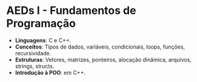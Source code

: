 # AEDs I - Fundamentos de Programação
- **Linguagens**: C e C++.
- **Conceitos**: Tipos de dados, variáveis, condicionais, loops, funções, recursividade.
- **Estruturas**: Vetores, matrizes, ponteiros, alocação dinâmica, arquivos, strings, structs.
- **Introdução à POO**: em C++.
